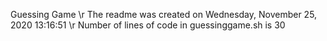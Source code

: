 Guessing Game
\r
The readme was created on 
Wednesday, November 25, 2020 13:16:51
\r
Number of lines of code in guessinggame.sh is 
30
